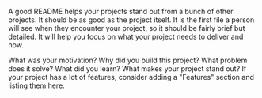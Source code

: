 A good README helps your projects stand out from a bunch of other projects. It should be as good as the project itself.
It is the first file a person will see when they encounter your project, so it should be fairly brief but detailed.
It will help you focus on what your project needs to deliver and how.

What was your motivation?
Why did you build this project?
What problem does it solve?
What did you learn?
What makes your project stand out? If your project has a lot of features, consider adding a "Features" section and listing them here.